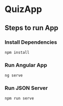 # QuizApp

## Steps to run App

### Install Dependencies
```
npm install
```

### Run Angular App
```
ng serve
```

### Run JSON Server
```
npm run serve
```
